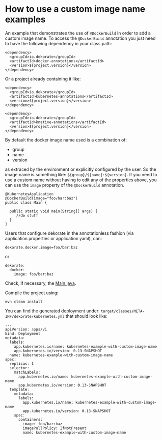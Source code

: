 # How to use a custom image name examples

An example that demonstrates the use of `@DockerBuild` in order to add a custom image name.
To access the `@DockerBuild` annotation you just need to have the following dependency in your
class path:

    <dependency>
      <groupId>io.dekorate</groupId>
      <artifactId>docker-annotations</artifactId>
      <version>${project.version}</version>
    </dependency>
    
Or a project already containing it like:


    <dependency>
      <groupId>io.dekorate</groupId>
      <artifactId>kubernetes-annotations</artifactId>
      <version>${project.version}</version>
    </dependency>
 
    <dependency>
      <groupId>io.dekorate</groupId>
      <artifactId>knative-annotations</artifactId>
      <version>${project.version}</version>
    </dependency>

By default the docker image name used is a combination of:

- group
- name 
- version

as extraced by the environment or explicitly configured by the user. So the image name is something like: `${group}/${name}:${version}`.
If you need to use a custom name without having to edit any of the properties above, you can use the `image` property of the `@DockerBuild` annotation.

```
@KubernetesApplication
@DockerBuild(image="foo/bar:baz")
public class Main {

  public static void main(String[] args) {
     //do stuff
  }
}
```

Users that configure dekorate in the annotationless fashion (via application.properties or application.yaml), can:

```
dekorate.docker.image=foo/bar:baz
```

or 

```
dekorate:
  docker:
    image: foo/bar:baz
```


Check, if necessary, the [Main.java](src/main/java/io/dekorate/examples/kubernetes/Main.java).

Compile the project using:

    mvn clean install
    
You can find the generated deployment under: `target/classes/META-INF/dekorate/kubernetes.yml` that should look like:

```---
---
apiVersion: apps/v1
kind: Deployment
metadata:
  labels:
    app.kubernetes.io/name: kubernetes-example-with-custom-image-name
    app.kubernetes.io/version: 0.13-SNAPSHOT
  name: kubernetes-example-with-custom-image-name
spec:
  replicas: 1
  selector:
    matchLabels:
      app.kubernetes.io/name: kubernetes-example-with-custom-image-name
      app.kubernetes.io/version: 0.13-SNAPSHOT
  template:
    metadata:
      labels:
        app.kubernetes.io/name: kubernetes-example-with-custom-image-name
        app.kubernetes.io/version: 0.13-SNAPSHOT
    spec:
      containers:
        image: foo/bar:baz
        imagePullPolicy: IfNotPresent
        name: kubernetes-example-with-custom-image-name

```


